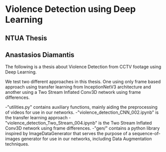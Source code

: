 # Violence Detection using Deep Learning
## NTUA Thesis  
## Anastasios Diamantis

The following is a thesis about Violence Detection from CCTV footage using Deep Learning.

We test two different approaches in this thesis. One using only frame based approach using transfer learning from InceptionNetV3 architecture
and another using a Two Stream Inflated Conv3D network using frame differences.

-"utilities.py" contains auxiliary functions, mainly aiding the preprocessing of videos for use in our networks.
-"violence_detection_CNN_002.ipynb" is the transfer learning approach
-"violence_detection_Two_Stream_004.ipynb" is the Two Stream Inflated Conv3D network using frame differences.
-"gen/" contains a python library inspired by ImageDataGenerator that serves the purpose of a sequence-of-images generator for use in our networks, including Data Augmentation techniques. 
